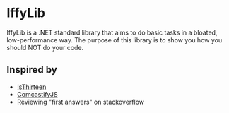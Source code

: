 # IffyLib
IffyLib is a .NET standard library that aims to do basic tasks in a bloated, low-performance way.
The purpose of this library is to show you how you should NOT do your code.

## Inspired by

- [IsThirteen](https://github.com/jezen/is-thirteen)
- [ComcastifyJS](http://theonion.github.io/comcastifyjs/)
- Reviewing "first answers" on stackoverflow
